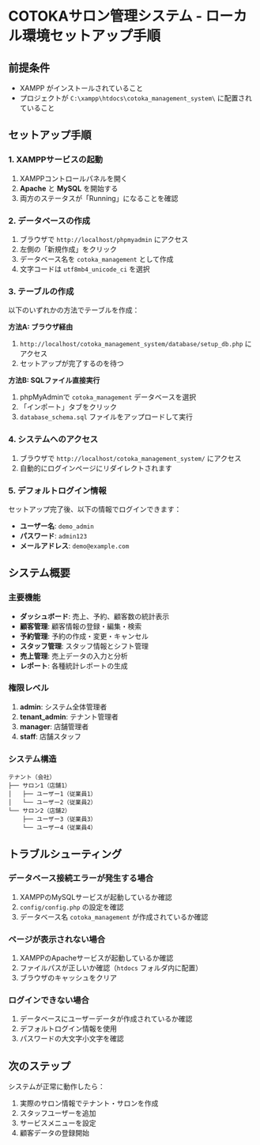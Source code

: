 # COTOKAサロン管理システム - ローカル環境セットアップ手順

## 前提条件
- XAMPP がインストールされていること
- プロジェクトが `C:\xampp\htdocs\cotoka_management_system\` に配置されていること

## セットアップ手順

### 1. XAMPPサービスの起動
1. XAMPPコントロールパネルを開く
2. **Apache** と **MySQL** を開始する
3. 両方のステータスが「Running」になることを確認

### 2. データベースの作成
1. ブラウザで `http://localhost/phpmyadmin` にアクセス
2. 左側の「新規作成」をクリック
3. データベース名を `cotoka_management` として作成
4. 文字コードは `utf8mb4_unicode_ci` を選択

### 3. テーブルの作成
以下のいずれかの方法でテーブルを作成：

**方法A: ブラウザ経由**
1. `http://localhost/cotoka_management_system/database/setup_db.php` にアクセス
2. セットアップが完了するのを待つ

**方法B: SQLファイル直接実行**
1. phpMyAdminで `cotoka_management` データベースを選択
2. 「インポート」タブをクリック
3. `database_schema.sql` ファイルをアップロードして実行

### 4. システムへのアクセス
1. ブラウザで `http://localhost/cotoka_management_system/` にアクセス
2. 自動的にログインページにリダイレクトされます

### 5. デフォルトログイン情報
セットアップ完了後、以下の情報でログインできます：
- **ユーザー名**: `demo_admin`
- **パスワード**: `admin123`
- **メールアドレス**: `demo@example.com`

## システム概要

### 主要機能
- **ダッシュボード**: 売上、予約、顧客数の統計表示
- **顧客管理**: 顧客情報の登録・編集・検索
- **予約管理**: 予約の作成・変更・キャンセル
- **スタッフ管理**: スタッフ情報とシフト管理
- **売上管理**: 売上データの入力と分析
- **レポート**: 各種統計レポートの生成

### 権限レベル
1. **admin**: システム全体管理者
2. **tenant_admin**: テナント管理者
3. **manager**: 店舗管理者
4. **staff**: 店舗スタッフ

### システム構造
```
テナント（会社）
├── サロン1（店舗1）
│   ├── ユーザー1（従業員1）
│   └── ユーザー2（従業員2）
└── サロン2（店舗2）
    ├── ユーザー3（従業員3）
    └── ユーザー4（従業員4）
```

## トラブルシューティング

### データベース接続エラーが発生する場合
1. XAMPPのMySQLサービスが起動しているか確認
2. `config/config.php` の設定を確認
3. データベース名 `cotoka_management` が作成されているか確認

### ページが表示されない場合
1. XAMPPのApacheサービスが起動しているか確認
2. ファイルパスが正しいか確認（`htdocs` フォルダ内に配置）
3. ブラウザのキャッシュをクリア

### ログインできない場合
1. データベースにユーザーデータが作成されているか確認
2. デフォルトログイン情報を使用
3. パスワードの大文字小文字を確認

## 次のステップ
システムが正常に動作したら：
1. 実際のサロン情報でテナント・サロンを作成
2. スタッフユーザーを追加
3. サービスメニューを設定
4. 顧客データの登録開始







